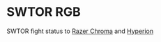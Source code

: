 # SWTOR RGB
SWTOR fight status to <a href="https://www.razer.com/chroma">Razer Chroma</a> and <a href="https://hyperion-project.org">Hyperion</a>
